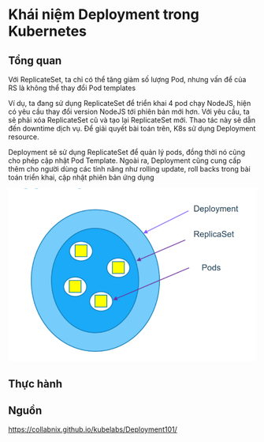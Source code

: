 # Khái niệm Deployment trong Kubernetes

## Tổng quan

Với ReplicateSet, ta chỉ có thể tăng giảm số lượng Pod, nhưng vấn để của RS là không thể thay đổi Pod templates

Ví dụ, ta đang sử dụng ReplicateSet để triển khai 4 pod chạy NodeJS, hiện có yêu cầu thay đổi version NodeJS tới phiên bản mới hơn. Với yêu cầu, ta sẽ phải xóa ReplicateSet cũ và tạo lại ReplicateSet mới. Thao tác này sẽ dẫn đến downtime dịch vụ. Để giải quyết bài toán trên, K8s sử dụng Deployment resource.

Deployment sẽ sử dụng ReplicateSet để quản lý pods, đồng thời nó cũng cho phép cập nhật Pod Template. Ngoài ra, Deployment cũng cung cấp thêm cho người dùng các tính năng như rolling update, roll backs trong bài toán triển khai, cập nhật phiên bản ứng dụng

![](/images/2.3-deployment-k8s/pic1.png)

## Thực hành

## Nguồn

https://collabnix.github.io/kubelabs/Deployment101/